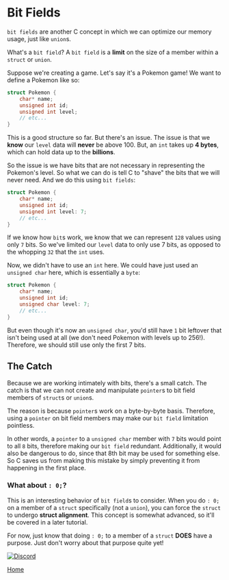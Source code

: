 # Bit Fields
``bit fields`` are another C concept in which we can optimize our memory usage, just like ``union``s.

What's a ``bit field``? A ``bit field`` is a **limit** on the size of a member within a ``struct`` or ``union``.

Suppose we're creating a game. Let's say it's a Pokemon game! We want to define a Pokemon like so:
```c
struct Pokemon {
    char* name;
    unsigned int id;
    unsigned int level;
    // etc...
}
```
This is a good structure so far. But there's an issue. The issue is that we **know** our ``level`` data will **never** be above 100. But, an ``int`` takes up **4 bytes**, which can hold data up to the **billions**.

So the issue is we have bits that are not necessary in representing the Pokemon's level. So what we can do is tell C to "shave" the bits that we will never need. And we do this using ``bit fields``:
```c
struct Pokemon {
    char* name;
    unsigned int id;
    unsigned int level: 7;
    // etc...
}
```
If we know how ``bit``s work, we know that we can represent ``128`` values using only ``7`` bits. So we've limited our ``level`` data to only use 7 bits, as opposed to the whopping ``32`` that the ``int`` uses.

Now, we didn't have to use an ``int`` here. We could have just used an ``unsigned char`` here, which is essentially a ``byte``:
```c
struct Pokemon {
    char* name;
    unsigned int id;
    unsigned char level: 7;
    // etc...
}
```
But even though it's now an ``unsigned char``, you'd still have ``1`` bit leftover that isn't being used at all (we don't need Pokemon with levels up to 256!). Therefore, we should still use only the first 7 bits.

## The Catch
Because we are working intimately with bits, there's a small catch. The catch is that we can not create and manipulate ``pointer``s to bit field members of ``struct``s or ``union``s.

The reason is because ``pointer``s work on a byte-by-byte basis. Therefore, using a ``pointer`` on bit field members may make our ``bit field`` limitation pointless.

In other words, a ``pointer`` to a ``unsigned char`` member with ``7`` bits would point to all ``8`` bits, therefore making our ``bit field`` redundant. Additionally, it would also be dangerous to do, since that 8th bit may be used for something else. So C saves us from making this mistake by simply preventing it from happening in the first place.

### What about ``: 0;``?
This is an interesting behavior of ``bit field``s to consider. When you do ``: 0;`` on a member of a ``struct`` specifically (not a ``union``), you can force the ``struct`` to undergo **struct alignment**. This concept is somewhat advanced, so it'll be covered in a later tutorial.

For now, just know that doing ``: 0;`` to a member of a ``struct`` **DOES** have a purpose. Just don't worry about that purpose quite yet!

[![Discord](https://img.shields.io/discord/609993365832073217?color=7289da&label=discord)](https://discord.gg/Sw3npy4)

[Home](https://bvanseg.github.io)